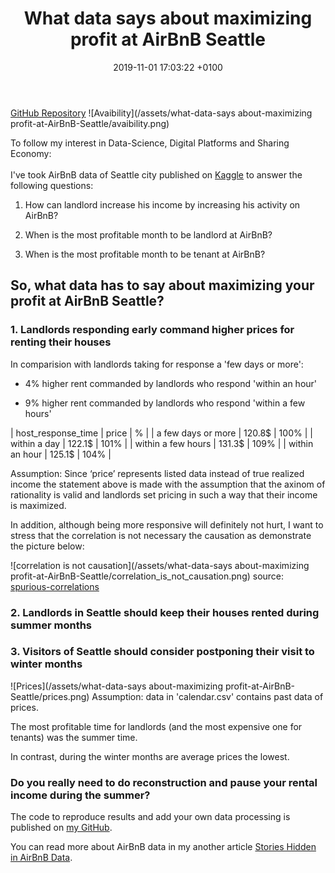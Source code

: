 ﻿---
layout: post
title:  "What data says about maximizing profit at AirBnB Seattle"
date:   2019-11-01 17:03:22 +0100
categories: jekyll update
---
[GitHub Repository](https://github.com/JMarcan/the-most-profitable-months-airnbnb-seattle/)
![Avaibility](/assets/what-data-says about-maximizing profit-at-AirBnB-Seattle/avaibility.png)

To follow my interest in Data-Science, Digital Platforms and Sharing Economy:
<br/><br/>
I've took AirBnB data of Seattle city published on [Kaggle](https://www.kaggle.com/airbnb/seattle/data) to answer the following questions:
1. How can landlord increase his income by increasing his activity on AirBnB?

2. When is the most profitable month to be landlord at AirBnB?

3. When is the most profitable month to be tenant at AirBnB?

## So, what data has to say about maximizing your profit at AirBnB Seattle?

### 1. Landlords responding early command higher prices for renting their houses

In comparision with landlords taking for response a 'few days or more':

- 4% higher rent commanded by landlords who respond 'within an hour'

- 9% higher rent commanded by landlords who respond 'within a few hours'

| host_response_time | price | % |
| a few days or more | 120.8\$ | 100% |
| within a day | 122.1\$ | 101% |
| within a few hours | 131.3\$ | 109% |
| within an hour | 125.1\$ | 104% |

Assumption: Since ‘price’ represents listed data instead of true realized income the statement above is made with the assumption that the axinom of rationality is valid and landlords set pricing in such a way that their income is maximized.

In addition, although being more responsive will definitely not hurt,
I want to stress that the correlation is not necessary the causation as demonstrate the picture below:
 
![correlation is not causation](/assets/what-data-says about-maximizing profit-at-AirBnB-Seattle/correlation_is_not_causation.png)
source: [spurious-correlations](http://tylervigen.com/spurious-correlations)

### 2. Landlords in Seattle should keep their houses rented during summer months
### 3. Visitors of Seattle should consider postponing their visit to winter months

![Prices](/assets/what-data-says about-maximizing profit-at-AirBnB-Seattle/prices.png)
Assumption: data in 'calendar.csv' contains past data of prices.

The most profitable time for landlords (and the most expensive one for tenants) was the summer time.

In contrast, during the winter months are average prices the lowest.

### Do you really need to do reconstruction and pause your rental income during the summer?

The code to reproduce results and add your own data processing is published on [my GitHub](https://github.com/JMarcan/stories_hidden_in_airbnb_data).

You can read more about AirBnB data in my another article [Stories Hidden in AirBnB Data](https://jmarcan.github.io/jekyll/update/2020/01/25/Stories-Hidden-In-AirBnB-Data.html).